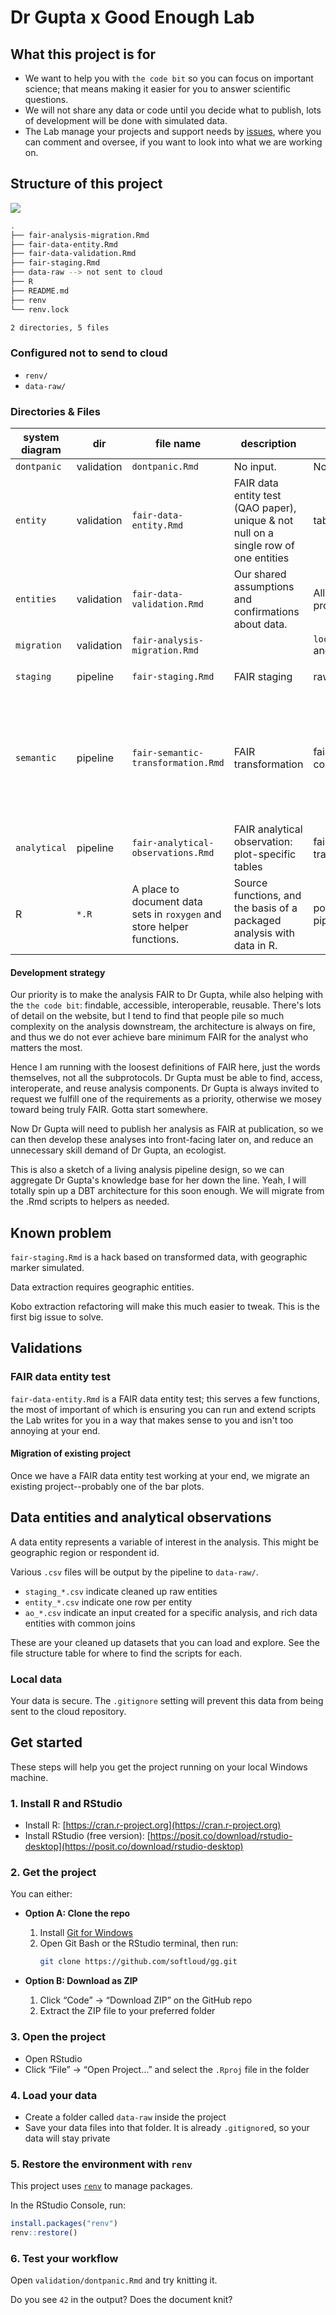 # Dr Gupta x Good Enough Lab

## What this project is for

- We want to help you with `the code bit` so you can focus on important science; that means making it easier for you to answer scientific questions. 
- We will not share any data or code until you decide what to publish, lots of development will be done with simulated data. 
- The Lab manage your projects and support needs by [issues](https://github.com/softloud/gg/issues), where you can comment and oversee, if you want to look into what we are working on.   

## Structure of this project

![](dot/fair-structure.svg)

```sh
.
├── fair-analysis-migration.Rmd
├── fair-data-entity.Rmd
├── fair-data-validation.Rmd
├── fair-staging.Rmd
├── data-raw --> not sent to cloud 
├── R
├── README.md
├── renv
└── renv.lock

2 directories, 5 files
```

### Configured not to send to cloud

- `renv/`
- `data-raw/`

### Directories & Files


system diagram | dir | file name | description | input | output | observer
--- |--- | --- | --- | --- | --- | ---
`dontpanic` | validation | `dontpanic.Rmd` | No input. | No output. | Dr Gupta.
`entity` | validation | `fair-data-entity.Rmd` | FAIR data entity test (QAO paper), unique & not null on a single row of one entities | table. | One table copied into `data-raw/`. | No output. | Dr Gupta  
`entities` | validation | `fair-data-validation.Rmd` | Our shared assumptions and confirmations about data. | All source tables provided. | No output. | Dr Gupta
`migration`| validation | `fair-analysis-migration.Rmd` | | `local_data/entity_*.csv` and `local_data/ao_*.csv` | No output. | Dr Gupta
`staging` | pipeline | `fair-staging.Rmd` | FAIR staging | raw files as provided | `data-raw/staging_*.csv` tables. | Dr Gupta 
`semantic`| pipeline | `fair-semantic-transformation.Rmd` | FAIR transformation | fair-staging output as computational objects | tables whose rows are uniquely identified by semantic identities (SDG, responses, respondents, geographic metadata) `data-raw/entity_*.csv` | Dr Gupta 
`analytical` | pipeline | `fair-analytical-observations.Rmd` | FAIR analytical observation: plot-specific tables | fair-semantic-transformation output | Tables for specific analyses, `data-raw/ao_*.csv`| Dr Gupta 
 | R | `*.R` |A place to document data sets in `roxygen` and store helper functions. | Source functions, and the basis of a packaged analysis with data in R. | potentially anywhere in pipeline | Functions to source. | Lab

#### Development strategy

Our priority is to make the analysis FAIR to Dr Gupta, while also helping with the `the code bit`: findable, accessible, interoperable, reusable. There's lots of detail on the website, but I tend to find that people pile so much complexity on the analysis downstream, the architecture is always on fire, and thus we do not ever achieve bare minimum FAIR for the analyst who matters the most. 

Hence I am running with the loosest definitions of FAIR here, just the words themselves, not all the subprotocols. Dr Gupta must be able to find, access, interoperate, and reuse analysis components. Dr Gupta is always invited to request we fulfill one of the requirements as a priority, otherwise we mosey toward  being truly FAIR. Gotta start somewhere.  

Now Dr Gupta will need to publish her analysis as FAIR at publication, so we can then develop these analyses into front-facing later on, and reduce an unnecessary skill demand of Dr Gupta, an ecologist. 

This is also a sketch of a living analysis pipeline design, so we can aggregate Dr Gupta's knowledge base for her down the line. Yeah, I will totally spin up a DBT architecture for this soon enough. We will migrate from the .Rmd scripts to helpers as needed. 

## Known problem

`fair-staging.Rmd` is a hack based on transformed data, with geographic marker simulated. 

Data extraction requires geographic entities. 

Kobo extraction refactoring will make this much easier to tweak. This is the first big issue to solve. 

## Validations

### FAIR data entity test

`fair-data-entity.Rmd` is a FAIR data entity test; this serves a few functions, the most of important of which is ensuring you can run and extend scripts the Lab writes for you in a way that makes sense to you and isn't too annoying at your end. 

#### Migration of existing project

Once we have a FAIR data entity test working at your end, we migrate an existing project--probably one of the bar plots. 

## Data entities and analytical observations

A data entity represents a variable of interest in the analysis. This might be geographic region or respondent id. 

Various `.csv` files will be output by the pipeline to `data-raw/`. 

- `staging_*.csv` indicate cleaned up raw entities
- `entity_*.csv` indicate one row per entity
- `ao_*.csv` indicate an input created for a specific analysis, and rich data entities with common joins

These are your cleaned up datasets that you can load and explore. See the file structure table for where to find the scripts for each.

### Local data 

Your data is secure. The `.gitignore` setting will prevent this data from being sent to the cloud repository. 

## Get started

These steps will help you get the project running on your local Windows machine.

### 1. Install R and RStudio

- Install R: [https://cran.r-project.org](https://cran.r-project.org)
- Install RStudio (free version): [https://posit.co/download/rstudio-desktop](https://posit.co/download/rstudio-desktop)

### 2. Get the project

You can either:

- **Option A: Clone the repo**
  1. Install [Git for Windows](https://git-scm.com/)
  2. Open Git Bash or the RStudio terminal, then run:
     ```bash
     git clone https://github.com/softloud/gg.git
     ```

- **Option B: Download as ZIP**
  1. Click “Code” → “Download ZIP” on the GitHub repo
  2. Extract the ZIP file to your preferred folder

### 3. Open the project

- Open RStudio
- Click “File” → “Open Project…” and select the `.Rproj` file in the folder

### 4. Load your data

- Create a folder called `data-raw` inside the project
- Save your data files into that folder. It is already `.gitignore`d, so your data will stay private

### 5. Restore the environment with `renv`

This project uses [`renv`](https://rstudio.github.io/renv/) to manage packages.

In the RStudio Console, run:

```r
install.packages("renv")
renv::restore()
```

### 6. Test your workflow

Open `validation/dontpanic.Rmd` and try knitting it. 

Do you see `42` in the output? Does the document knit?

